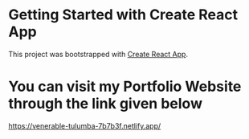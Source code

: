 # Getting Started with Create React App

This project was bootstrapped with [Create React App](https://github.com/facebook/create-react-app).

# You can visit my Portfolio Website through the link given below

https://venerable-tulumba-7b7b3f.netlify.app/
